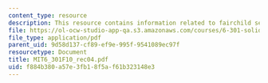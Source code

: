 ```yaml
---
content_type: resource
description: This resource contains information related to fairchild semiconductor.
file: https://ol-ocw-studio-app-qa.s3.amazonaws.com/courses/6-301-solid-state-circuits-fall-2010/f884b380a57e3fb18f5af61b323148e3_MIT6_301F10_rec04.pdf
file_type: application/pdf
parent_uid: 9d58d137-cf89-ef9e-995f-9541089ec97f
resourcetype: Document
title: MIT6_301F10_rec04.pdf
uid: f884b380-a57e-3fb1-8f5a-f61b323148e3
---
```

